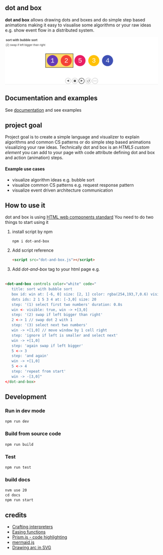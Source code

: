 ## dot and box

**dot and box** allows drawing dots and boxes and do simple step based animations making it easy to
visualise some algorithms or your raw ideas e.g. show event flow in a distributed system.

![dab_view.png](docs%2Fstatic%2Fimg%2Fdab_view.png)

## Documentation and examples

See [documentation](https://dot-and-box.github.io/) and see examples

## project goal

Project goal is to create a simple language and visualizer to explain algorithms and common CS patterns
or do simple step based animations visualizing your raw ideas. Technically dot and box is an *HTML5 custom element* you can add to your page with code 
attribute defining dot and box and action (animation) steps.

#### Example use cases

- visualize algorithm ideas e.g. bubble sort
- visualize common CS patterns e.g. request response pattern 
- visualize event driven architecture communication

## How to use it
dot and box is using [HTML web components standard](https://developer.mozilla.org/en-US/docs/Web/API/Web_Components)
You need to do two things to start using it

1) install script by npm 
   ```shell
   npm i dot-and-box
   ```

2) Add script reference
    ```html
    <script src="dot-and-box.js"></script>
    ```
3) Add *dot-and-box* tag to your html page e.g.
```html

<dot-and-box controls color="white" code="
   title: sort with bubble sort
   box id: win at: [-6, 0] size: [2, 1] color: rgba(254,193,7,0.6) visible: false
   dots ids: 2 1 5 3 4 at: [-3,0] size: 20
   step: '(1) select first two numbers' duration: 0.8s
   win <- visible: true, win -> +[3,0]
   step: '(2) swap if left bigger than right'
   2 <-> 1 // swap dot 2 with 1
   step: '(3) select next two numbers'
   win -> +[1,0] // move window by 1 cell right
   step: 'ignore if left is smaller and select next'
   win -> +[1,0]
   step: 'again swap if left bigger'
   5 <-> 3
   step: 'and again'
   win -> +[1,0]
   5 <-> 4
   step: 'repeat from start'
   win -> -[3,0]"
</dot-and-box>
```

## Development

### Run in dev mode

```shell
npm run dev
```

### Build from source code

```shell
npm run build
```

### Test

```shell
npm run test
```
### build docs
```shell
nvm use 20
cd docs
npm run start
```

## credits
- [Crafting interpreters](https://craftinginterpreters.com/)
- [Easing functions](https://gizma.com/easing/)
- [Prism.js - code highlighting](https://prismjs.com/)
- [mermaid.js](https://mermaid.js.org/)
- [Drawing arc in SVG](http://xahlee.info/js/svg_circle_arc.html)